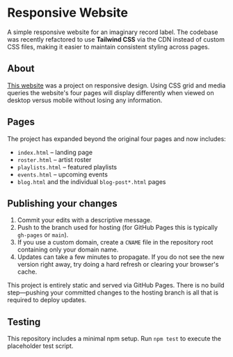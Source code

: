 # Responsive Website
A simple responsive website for an imaginary record label. The codebase
was recently refactored to use **Tailwind CSS** via the CDN instead of
custom CSS files, making it easier to maintain consistent styling
across pages.

## About
[This website](https://alafia.me/) was a project on responsive design. Using CSS grid and media queries the website's four pages will display differently when viewed on desktop versus mobile without losing any information.

## Pages
The project has expanded beyond the original four pages and now includes:

- `index.html` – landing page
- `roster.html` – artist roster
- `playlists.html` – featured playlists
- `events.html` – upcoming events
- `blog.html` and the individual `blog-post*.html` pages

## Publishing your changes
1. Commit your edits with a descriptive message.
2. Push to the branch used for hosting (for GitHub Pages this is typically `gh-pages` or `main`).
3. If you use a custom domain, create a `CNAME` file in the repository root containing only your domain name.
4. Updates can take a few minutes to propagate. If you do not see the new version right away, try doing a hard refresh or clearing your browser's cache.

This project is entirely static and served via GitHub Pages. There is no build
step—pushing your committed changes to the hosting branch is all that is
required to deploy updates.

## Testing

This repository includes a minimal npm setup. Run `npm test` to execute the
placeholder test script.
